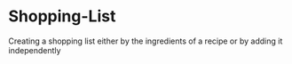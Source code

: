 # Shopping-List
Creating a shopping list either by the ingredients of a recipe or by adding it independently
